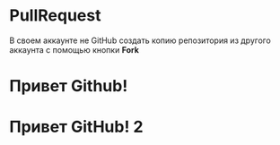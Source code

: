 # PullRequest
В своем аккаунте не GitHub создать копию репозитория из другого аккаунта с помощью кнопки **Fork**

# Привет Github!

# Привет GitHub! 2
